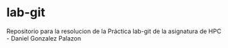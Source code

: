 # lab-git
Repositorio para la resolucion de la Práctica lab-git de la asignatura de HPC - Daniel Gonzalez Palazon
